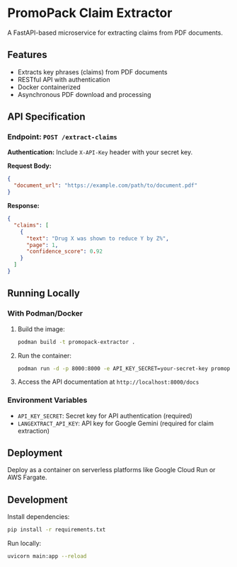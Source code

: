 # PromoPack Claim Extractor

A FastAPI-based microservice for extracting claims from PDF documents.

## Features

- Extracts key phrases (claims) from PDF documents
- RESTful API with authentication
- Docker containerized
- Asynchronous PDF download and processing

## API Specification

### Endpoint: `POST /extract-claims`

**Authentication:** Include `X-API-Key` header with your secret key.

**Request Body:**
```json
{
  "document_url": "https://example.com/path/to/document.pdf"
}
```

**Response:**
```json
{
  "claims": [
    {
      "text": "Drug X was shown to reduce Y by Z%",
      "page": 1,
      "confidence_score": 0.92
    }
  ]
}
```

## Running Locally

### With Podman/Docker

1. Build the image:
   ```bash
   podman build -t promopack-extractor .
   ```

2. Run the container:
   ```bash
   podman run -d -p 8000:8000 -e API_KEY_SECRET=your-secret-key promopack-extractor
   ```

3. Access the API documentation at `http://localhost:8000/docs`

### Environment Variables

- `API_KEY_SECRET`: Secret key for API authentication (required)
- `LANGEXTRACT_API_KEY`: API key for Google Gemini (required for claim extraction)

## Deployment

Deploy as a container on serverless platforms like Google Cloud Run or AWS Fargate.

## Development

Install dependencies:
```bash
pip install -r requirements.txt
```

Run locally:
```bash
uvicorn main:app --reload
```